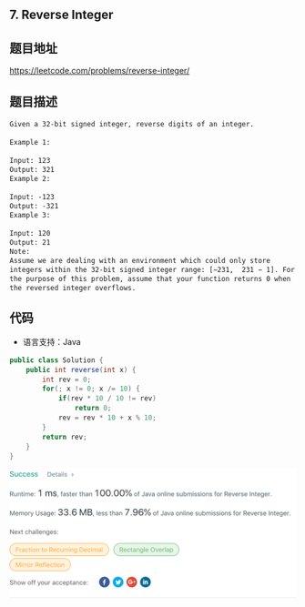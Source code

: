 ## 7. Reverse Integer

## 题目地址
https://leetcode.com/problems/reverse-integer/

## 题目描述
```
Given a 32-bit signed integer, reverse digits of an integer.

Example 1:

Input: 123
Output: 321
Example 2:

Input: -123
Output: -321
Example 3:

Input: 120
Output: 21
Note:
Assume we are dealing with an environment which could only store integers within the 32-bit signed integer range: [−231,  231 − 1]. For the purpose of this problem, assume that your function returns 0 when the reversed integer overflows.
```


## 代码
* 语言支持：Java

```java
public class Solution {
    public int reverse(int x) {
        int rev = 0;
    	for(; x != 0; x /= 10) {
    		if(rev * 10 / 10 != rev)
    			return 0;
    		rev = rev * 10 + x % 10;
    	}
    	return rev;
    }
}
```
![](../../static-file/problems/leetcode.com_problems_reverse-integer_submissions_.png)